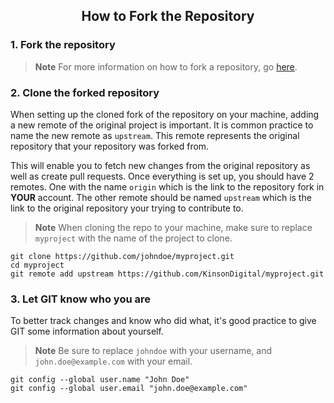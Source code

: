 <h2 style="border:0;font-weight:bold" align="center">How to Fork the Repository</h2>

### **1. Fork the repository**

> **Note**
> For more information on how to fork a repository, go [here](https://docs.github.com/en/get-started/quickstart/fork-a-repo?platform=windows&tool=cli).

### **2. Clone the forked repository**

When setting up the cloned fork of the repository on your machine, adding a new remote of the original project is important.  It is common practice to name the new remote as `upstream`.  This remote represents the original repository that your repository was forked from.

This will enable you to fetch new changes from the original repository as well as create pull requests.  Once everything is set up, you should have 2 remotes.  One with the name `origin` which is the link to the repository fork in **YOUR** account.  The other remote should be named `upstream` which is the link to the original repository your trying to contribute to.

> **Note** When cloning the repo to your machine, make sure to replace `myproject` with the name of the project to clone.

```cli
git clone https://github.com/johndoe/myproject.git
cd myproject
git remote add upstream https://github.com/KinsonDigital/myproject.git
```

### **3. Let GIT know who you are**
To better track changes and know who did what, it's good practice to give GIT some information about yourself.

> **Note** Be sure to replace `johndoe` with your username, and `john.doe@example.com` with your email.

```cli
git config --global user.name "John Doe"
git config --global user.email "john.doe@example.com"
```
